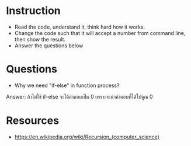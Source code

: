 ﻿# Instruction
* Read the code, understand it, think hard how it works.
* Change the code such that it will accept a number from command line, then show the result.
* Answer the questions below

# Questions
* Why we need "if-else" in function process?

Answer: ถ้าไม่ใช้ if-else จะได้คำตอบเป็น 0 เพราะจะนำคำตอบที่ได้ไปคูณ 0 


# Resources
* https://en.wikipedia.org/wiki/Recursion_(computer_science)